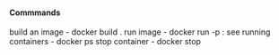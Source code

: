 #### Commmands
build an image - docker build .
run image - docker run -p <host-port>:<container-port> <image-name>
see running containers - docker ps
stop container - docker stop <containerId>

